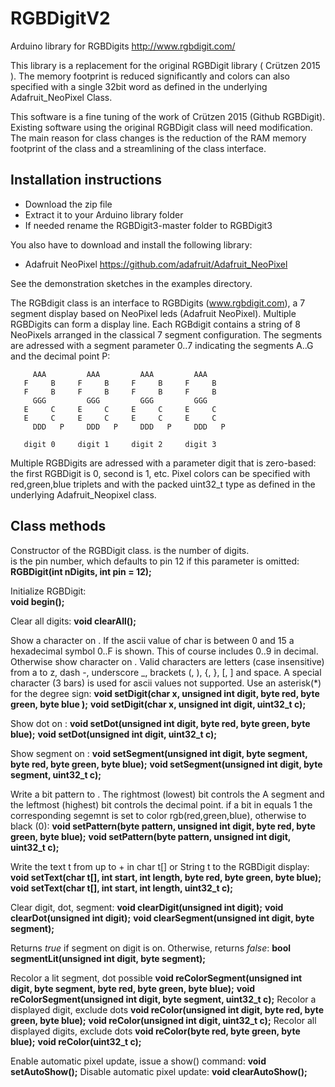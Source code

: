 # RGBDigitV2
Arduino library for RGBDigits http://www.rgbdigit.com/

This library is a replacement for the original RGBDigit library ( Crützen 2015 ).
The memory footprint is reduced significantly and colors can also specified with
a single 32bit word as defined in the underlying Adafruit_NeoPixel Class.

This software is a fine tuning of the work of Crützen 2015 (Github RGBDigit).
Existing software using the original RGBDigit class will need modification.
The main reason for class changes is the reduction of the RAM memory footprint
of the class and a streamlining of the class interface.


## Installation instructions
* Download the zip file
* Extract it to your Arduino library folder
* If needed rename the RGBDigit3-master folder to RGBDigit3

You also have to download and install the following library:
* Adafruit NeoPixel https://github.com/adafruit/Adafruit_NeoPixel

See the demonstration sketches in the examples directory.

The RGBdigit class is an interface to RGBDigits (www.rgbdigit.com), a 7 segment
display based on NeoPixel leds (Adafruit NeoPixel). Multiple RGBDigits can form
a display line. Each RGBdigit contains a string of 8 NeoPixels arranged in the
classical 7 segment configuration. The segments are adressed with a segment
parameter 0..7 indicating the segments A..G and the decimal point P:

         AAA         AAA         AAA         AAA
       F     B     F     B     F     B     F     B
       F     B     F     B     F     B     F     B
         GGG         GGG         GGG         GGG
       E     C     E     C     E     C     E     C
       E     C     E     C     E     C     E     C
         DDD   P     DDD   P     DDD   P     DDD   P

       digit 0     digit 1     digit 2     digit 3

Multiple RGBDigits are adressed with a parameter digit that is zero-based:
the first RGBDigit is 0, second is 1, etc.
Pixel colors can be specified with red,green,blue triplets and with the packed
uint32_t type as defined in the underlying Adafruit_Neopixel class.


## Class methods
Constructor of the RGBDigit class. <nDigits> is the number of digits.  
<pin> is the pin number, which defaults to pin 12 if this parameter is omitted:
**RGBDigit(int nDigits, int pin = 12);**  

Initialize RGBDigit:  
**void begin();**

Clear all digits:
**void clearAll();**

Show a character on <digit>.
If the ascii value of char is between 0 and 15 a hexadecimal symbol 0..F
is shown. This of course includes 0..9 in decimal. Otherwise show character
on <digit>. Valid characters are letters (case insensitive) from a to z,
dash -, underscore _, brackets  \(, \), \{, \}, \[, \] and space. A special
character (3 bars) is used for ascii values not supported. Use an asterisk(*)
for the degree sign:
**void setDigit(char x, unsigned int digit,  byte red, byte green, byte blue );**
**void setDigit(char x, unsigned int digit,  uint32_t c);**

Show dot on <digit>:
**void setDot(unsigned int digit, byte red, byte green, byte blue);**
**void setDot(unsigned int digit, uint32_t c);**

Show segment on <digit>:
**void setSegment(unsigned int digit, byte segment, byte red, byte green, byte blue);**
**void setSegment(unsigned int digit, byte segment, uint32_t c);**

Write a bit pattern to <digit>.
The rightmost (lowest) bit controls the A segment and
the leftmost (highest) bit controls the decimal point.
if a bit in <pattern> equals 1 the corresponding segemnt
is set to color rgb(red,green,blue), otherwise to black (0):
**void setPattern(byte pattern, unsigned int digit, byte red, byte green, byte blue);**
**void setPattern(byte pattern, unsigned int digit, uint32_t c);**

Write the text t from <start> up to <start> + <length>  in char t[]
or String t to the RGBDigit display:
**void setText(char t[], int start, int length, byte red, byte green, byte blue);**
**void setText(char t[], int start, int length, uint32_t c);**

Clear digit, dot, segment:
**void clearDigit(unsigned int digit);**
**void clearDot(unsigned int digit);**
**void clearSegment(unsigned int digit, byte segment);**

Returns *true* if segment on digit is on. Otherwise, returns *false*:
**bool segmentLit(unsigned int digit, byte segment);**

Recolor a lit segment, dot possible
**void reColorSegment(unsigned int digit, byte segment, byte red, byte green, byte blue);**
**void reColorSegment(unsigned int digit, byte segment, uint32_t c);**
Recolor a displayed digit, exclude dots
**void reColor(unsigned int digit, byte red, byte green, byte blue);**
**void reColor(unsigned int digit, uint32_t c);**
Recolor all displayed digits, exclude dots
**void reColor(byte red, byte green, byte blue);**
**void reColor(uint32_t c);**

Enable automatic pixel update, issue a show() command:
**void setAutoShow();**
Disable automatic pixel update:
**void clearAutoShow();**
